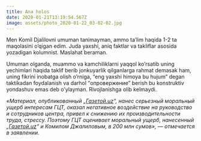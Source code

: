 ```yaml
---
title: Ana holos
date: 2020-01-21T13:19:54.567Z
image: assets/photo_2020-01-22_03-02-02.jpg
---
```

Men Komil Djalilovni umuman tanimayman, ammo ta’lim haqida 1-2 ta maqolasini o’qigan edim. Juda yaxshi, aniq faktlar va takliflar asosida yozadigan kolumnist. Maslahat beraman.

Umuman olganda, muammo va kamchiliklarni yaqqol ko’rsatib uning yechimlari haqida taklif berib jonkuyarlik qilganlarga rahmat demasak ham, uning fikrini inobatga olish o’rniga, “eng yaxshi himoya bu hujum“ degan taktikadan foydalanish va darhol “опровержение” berish bu konstruktiv yondashuv emas deb o’ylayman. Rivojlanishga olib kelmaydi.

*«Материал, опубликованный „[Газетой.uz](https://www.gazeta.uz/ru/2019/12/19/statement-of-claim/)“, нанес серьезный моральный ущерб интересам ГЦТ, оказал негативное воздействие на руководство и сотрудников центра, привел к снижению их производительности труда, стрессу. Поэтому ГЦТ оценивает моральный ущерб, нанесенный „[Газетой.uz](https://www.gazeta.uz/ru/2019/12/19/statement-of-claim/)“ и Комилом Джалиловым, в 200 млн сумов», — отмечается в заявлении.*
